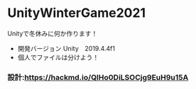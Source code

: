 # UnityWinterGame2021

Unityで冬休みに何か作ります！

* 開発バージョン Unity　2019.4.4f1
* 個人でファイルは分けよう！

### 設計:https://hackmd.io/QlHo0DiLSOCjg9EuH9u15A
